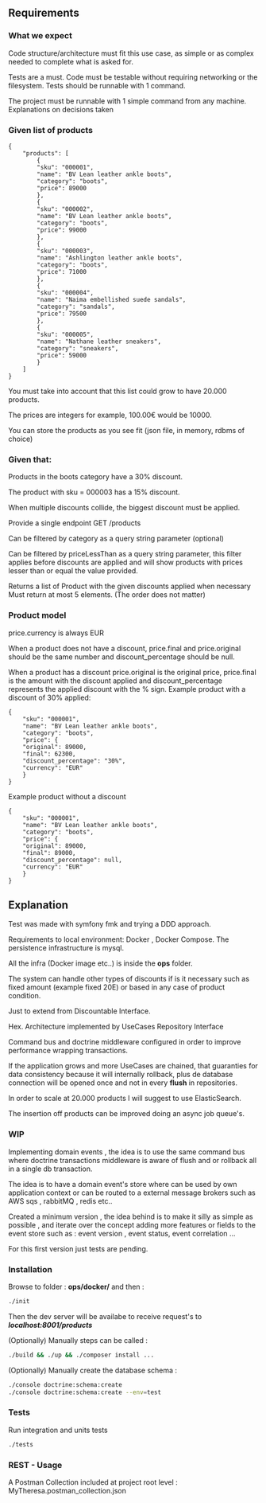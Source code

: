 ## Requirements

### What we expect ###

Code structure/architecture must fit this use case, as simple or as complex needed to complete what
is asked for.

Tests are a must. Code must be testable without requiring networking or the filesystem. Tests should
be runnable with 1 command.

The project must be runnable with 1 simple command from any machine.
Explanations on decisions taken

### Given list of products

```
{
    "products": [
        {
        "sku": "000001",
        "name": "BV Lean leather ankle boots",
        "category": "boots",
        "price": 89000
        },
        {
        "sku": "000002",
        "name": "BV Lean leather ankle boots",
        "category": "boots",
        "price": 99000
        },
        {
        "sku": "000003",
        "name": "Ashlington leather ankle boots",
        "category": "boots",
        "price": 71000
        },
        {
        "sku": "000004",
        "name": "Naima embellished suede sandals",
        "category": "sandals",
        "price": 79500
        },
        {
        "sku": "000005",
        "name": "Nathane leather sneakers",
        "category": "sneakers",
        "price": 59000
        }
    ]
}
```

You must take into account that this list could grow to have 20.000 products.

The prices are integers for example, 100.00€ would be 10000.

You can store the products as you see fit (json file, in memory, rdbms of choice)

### Given that:

Products in the boots category have a 30% discount.

The product with sku = 000003 has a 15% discount.

When multiple discounts collide, the biggest discount must be applied.

Provide a single endpoint GET /products

Can be filtered by category as a query string parameter
(optional) 

Can be filtered by priceLessThan as a query string parameter, this filter applies before
discounts are applied and will show products with prices lesser than or equal the value provided.


Returns a list of Product with the given discounts applied when necessary
Must return at most 5 elements. (The order does not matter)

### Product model

price.currency is always EUR

When a product does not have a discount, price.final and price.original should be the same number
and discount_percentage should be null.

When a product has a discount price.original is the original price, price.final is the amount with the
discount applied and discount_percentage represents the applied discount with the % sign.
Example product with a discount of 30% applied:
```
{
    "sku": "000001",
    "name": "BV Lean leather ankle boots",
    "category": "boots",
    "price": {
    "original": 89000,
    "final": 62300,
    "discount_percentage": "30%",
    "currency": "EUR"
    }
}
```
Example product without a discount
```    
{
    "sku": "000001",
    "name": "BV Lean leather ankle boots",
    "category": "boots",
    "price": {
    "original": 89000,
    "final": 89000,
    "discount_percentage": null,
    "currency": "EUR"
    }
}
```

## Explanation

Test was made with symfony fmk and trying a DDD approach.

Requirements to local environment: Docker , Docker Compose.
The persistence infrastructure is mysql.

All the infra (Docker image etc..) is inside the **ops** folder.

The system can handle other types of discounts if is it necessary such as fixed amount
(example fixed 20E) or based in any case of product condition.

Just to extend from Discountable Interface.

Hex. Architecture implemented by UseCases Repository Interface

Command bus and doctrine middleware configured in order to improve performance
wrapping transactions. 

If the application grows and more UseCases are
chained, that guaranties for data consistency because it will internally rollback,
plus de database connection will be opened once and not in every **flush** in repositories.

In order to scale at 20.000  products I will suggest to use ElasticSearch.

The insertion off products can be improved doing an async job queue's.

### WIP

Implementing domain events , the idea is to use the same command bus where doctrine transactions middleware
is aware of flush and or rollback all in a single db transaction.

The idea is to have a domain event's store where can be used by own application context or can be routed to
a external message brokers such as AWS sqs , rabbitMQ , redis etc..

Created a minimum version , the idea behind is to make it silly as simple as possible , and iterate over the concept adding more 
features or fields to the event store such as : event version , event status, event correlation ...

For this first version just tests are pending.


### Installation

Browse to folder :  **ops/docker/**
and then : 

```bash
./init
```

Then the dev server will be availabe to receive request's to ***localhost:8001/products***

(Optionally) Manually steps can be called :


```bash
./build && ./up && ./composer install ...
```

(Optionally) Manually create the database schema :

```bash
./console doctrine:schema:create
./console doctrine:schema:create --env=test
```

### Tests

Run integration and units tests

```bash
./tests
```

### REST - Usage

A Postman Collection included at project root level : MyTheresa.postman_collection.json
